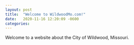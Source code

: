 ```yaml
---
layout: post
title:  "Welcome to WildwoodMo.com!"
date:   2020-11-16 12:20:09 -0600
categories: 
---
```

Welcome to a website about the City of Wildwood, Missouri.